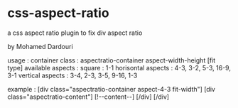 # css-aspect-ratio
a css aspect ratio plugin to fix div aspect ratio

by Mohamed Dardouri

usage :
	container class : 
		aspectratio-container aspect-width-height [fit type]
	available aspects :
		square		      	: 1-1
		horisontal aspects	: 4-3, 3-2, 5-3, 16-9, 3-1
		vertical aspects	: 3-4, 2-3, 3-5, 9-16, 1-3

example :
[div class="aspectratio-container aspect-4-3 fit-width"]
	[div class="aspectratio-content"]
		[!--content--]
	[/div]
[/div]
